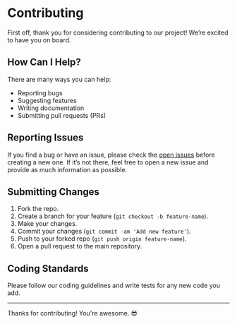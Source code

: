 # Contributing

First off, thank you for considering contributing to our project! We’re excited to have you on board.

## How Can I Help?

There are many ways you can help:

- Reporting bugs
- Suggesting features
- Writing documentation
- Submitting pull requests (PRs)

## Reporting Issues

If you find a bug or have an issue, please check the [open issues](https://github.com/subhamay-bhattacharyya-gha/1316-step-function-tf/issues) before creating a new one. If it’s not there, feel free to open a new issue and provide as much information as possible.

## Submitting Changes

1. Fork the repo.
2. Create a branch for your feature (`git checkout -b feature-name`).
3. Make your changes.
4. Commit your changes (`git commit -am 'Add new feature'`).
5. Push to your forked repo (`git push origin feature-name`).
6. Open a pull request to the main repository.

## Coding Standards

Please follow our coding guidelines and write tests for any new code you add.

---

Thanks for contributing! You're awesome. 😎